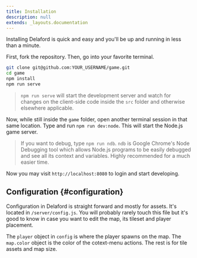 ```yaml
---
title: Installation
description: null
extends: _layouts.documentation
---
```


Installing Delaford is quick and easy and you'll be up and running in less than a minute.


First, fork the repository. Then, go into your favorite terminal.

```bash
git clone git@github.com:YOUR_USERNAME/game.git
cd game
npm install
npm run serve
```

> `npm run serve` will start the development server and watch for changes on the client-side code inside the `src` folder and otherwise elsewhere applicable.

Now, while still inside the `game` folder, open another terminal session in that same location. Type and run `npm run dev:node`. This will start the Node.js game server.

> If you want to debug, type `npm run ndb`. `ndb` is Google Chrome's Node Debugging tool which allows Node.js programs to be easily debugged and see all its context and variables. Highly recommended for a much easier time.

Now you may visit `http://localhost:8080` to login and start developing.


## Configuration {#configuration}

Configuration in Delaford is straight forward and mostly for assets. It's located in `/server/config.js`. You will probably rarely touch this file but it's good to know in case you want to edit the map, its tileset and player placement.

The `player` object in `config` is where the player spawns on the map. The `map.color` object is the color of the cotext-menu actions. The rest is for tile assets and map size.